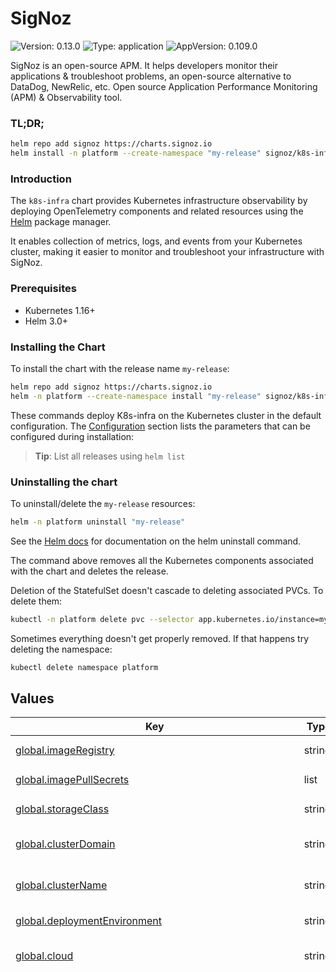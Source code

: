 
# SigNoz

![Version: 0.13.0](https://img.shields.io/badge/Version-0.13.0-informational?style=flat-square) ![Type: application](https://img.shields.io/badge/Type-application-informational?style=flat-square) ![AppVersion: 0.109.0](https://img.shields.io/badge/AppVersion-0.109.0-informational?style=flat-square)

SigNoz is an open-source APM. It helps developers monitor their applications & troubleshoot problems,
an open-source alternative to DataDog, NewRelic, etc. Open source Application Performance Monitoring (APM)
& Observability tool.

### TL;DR;

```sh
helm repo add signoz https://charts.signoz.io
helm install -n platform --create-namespace "my-release" signoz/k8s-infra
```

### Introduction

The `k8s-infra` chart provides Kubernetes infrastructure observability by deploying OpenTelemetry components and related resources using the [Helm](https://helm.sh) package manager.

It enables collection of metrics, logs, and events from your Kubernetes cluster, making it easier to monitor and troubleshoot your infrastructure with SigNoz.

### Prerequisites

- Kubernetes 1.16+
- Helm 3.0+

### Installing the Chart

To install the chart with the release name `my-release`:

```bash
helm repo add signoz https://charts.signoz.io
helm -n platform --create-namespace install "my-release" signoz/k8s-infra
```

These commands deploy K8s-infra on the Kubernetes cluster in the default configuration.
The [Configuration](#configuration) section lists the parameters that can be configured during installation:

> **Tip**: List all releases using `helm list`

### Uninstalling the chart

To uninstall/delete the `my-release` resources:

```bash
helm -n platform uninstall "my-release"
```

See the [Helm docs](https://helm.sh/docs/helm/helm_uninstall/) for documentation on the helm uninstall command.

The command above removes all the Kubernetes components associated
with the chart and deletes the release.

Deletion of the StatefulSet doesn't cascade to deleting associated PVCs. To delete them:

```bash
kubectl -n platform delete pvc --selector app.kubernetes.io/instance=my-release
```

Sometimes everything doesn't get properly removed. If that happens try deleting the namespace:

```bash
kubectl delete namespace platform
```

## Values

<table height="400px" >
	<thead>
		<th>Key</th>
		<th>Type</th>
		<th>Default</th>
		<th>Description</th>
	</thead>
	<tbody>
		<tr>
			<td id="global--imageRegistry"><a href="./values.yaml#L4">global.imageRegistry</a></td>
			<td>string</td>
			<td>
				<div style="max-width: 300px;">
<pre lang="json">
null
</pre>
</div>
			</td>
			<td>Overrides the Docker registry globally for all images</td>
		</tr>
		<tr>
			<td id="global--imagePullSecrets"><a href="./values.yaml#L6">global.imagePullSecrets</a></td>
			<td>list</td>
			<td>
				<div style="max-width: 300px;">
<pre lang="json">
[]
</pre>
</div>
			</td>
			<td>Global Image Pull Secrets</td>
		</tr>
		<tr>
			<td id="global--storageClass"><a href="./values.yaml#L8">global.storageClass</a></td>
			<td>string</td>
			<td>
				<div style="max-width: 300px;">
<pre lang="json">
null
</pre>
</div>
			</td>
			<td>Overrides the storage class for all PVC with persistence enabled.</td>
		</tr>
		<tr>
			<td id="global--clusterDomain"><a href="./values.yaml#L11">global.clusterDomain</a></td>
			<td>string</td>
			<td>
				<div style="max-width: 300px;">
<pre lang="json">
"cluster.local"
</pre>
</div>
			</td>
			<td>Kubernetes cluster domain It is used only when components are installed in different namespace</td>
		</tr>
		<tr>
			<td id="global--clusterName"><a href="./values.yaml#L14">global.clusterName</a></td>
			<td>string</td>
			<td>
				<div style="max-width: 300px;">
<pre lang="json">
""
</pre>
</div>
			</td>
			<td>Kubernetes cluster name It is used to attached to telemetry data via resource detection processor</td>
		</tr>
		<tr>
			<td id="global--deploymentEnvironment"><a href="./values.yaml#L16">global.deploymentEnvironment</a></td>
			<td>string</td>
			<td>
				<div style="max-width: 300px;">
<pre lang="json">
""
</pre>
</div>
			</td>
			<td>Deployment environment to be attached to telemetry data</td>
		</tr>
		<tr>
			<td id="global--cloud"><a href="./values.yaml#L19">global.cloud</a></td>
			<td>string</td>
			<td>
				<div style="max-width: 300px;">
<pre lang="json">
"other"
</pre>
</div>
			</td>
			<td>Kubernetes cluster cloud provider along with distribution if any. example: `aws`, `azure`, `gcp`, `gcp/autogke`, `azure`, and `other`</td>
		</tr>
		<tr>
			<td id="nameOverride"><a href="./values.yaml#L22">nameOverride</a></td>
			<td>string</td>
			<td>
				<div style="max-width: 300px;">
<pre lang="json">
""
</pre>
</div>
			</td>
			<td>K8s infra chart name override</td>
		</tr>
		<tr>
			<td id="fullnameOverride"><a href="./values.yaml#L25">fullnameOverride</a></td>
			<td>string</td>
			<td>
				<div style="max-width: 300px;">
<pre lang="json">
""
</pre>
</div>
			</td>
			<td>K8s infra chart full name override</td>
		</tr>
		<tr>
			<td id="enabled"><a href="./values.yaml#L28">enabled</a></td>
			<td>bool</td>
			<td>
				<div style="max-width: 300px;">
<pre lang="json">
true
</pre>
</div>
			</td>
			<td>Whether to enable K8s infra chart</td>
		</tr>
		<tr>
			<td id="clusterName"><a href="./values.yaml#L31">clusterName</a></td>
			<td>string</td>
			<td>
				<div style="max-width: 300px;">
<pre lang="json">
""
</pre>
</div>
			</td>
			<td>Name of the K8s cluster. Used by OtelCollectors to attach in telemetry data.</td>
		</tr>
		<tr>
			<td id="otelCollectorEndpoint"><a href="./values.yaml#L38">otelCollectorEndpoint</a></td>
			<td>string</td>
			<td>
				<div style="max-width: 300px;">
<pre lang="json">
null
</pre>
</div>
			</td>
			<td>Endpoint/IP Address of the SigNoz or any other OpenTelemetry backend. Set it to `ingest.signoz.io:4317` for SigNoz SaaS.  If set to null and the chart is installed as dependency, it will attempt to autogenerate the endpoint of SigNoz OtelCollector.</td>
		</tr>
		<tr>
			<td id="otelInsecure"><a href="./values.yaml#L42">otelInsecure</a></td>
			<td>bool</td>
			<td>
				<div style="max-width: 300px;">
<pre lang="json">
true
</pre>
</div>
			</td>
			<td>Whether the OTLP endpoint is insecure. Set this to false, in case of secure OTLP endpoint.</td>
		</tr>
		<tr>
			<td id="insecureSkipVerify"><a href="./values.yaml#L45">insecureSkipVerify</a></td>
			<td>bool</td>
			<td>
				<div style="max-width: 300px;">
<pre lang="json">
false
</pre>
</div>
			</td>
			<td>Whether to skip verifying the certificate.</td>
		</tr>
		<tr>
			<td id="signozApiKey"><a href="./values.yaml#L48">signozApiKey</a></td>
			<td>string</td>
			<td>
				<div style="max-width: 300px;">
<pre lang="json">
""
</pre>
</div>
			</td>
			<td>API key of SigNoz SaaS</td>
		</tr>
		<tr>
			<td id="apiKeyExistingSecretName"><a href="./values.yaml#L50">apiKeyExistingSecretName</a></td>
			<td>string</td>
			<td>
				<div style="max-width: 300px;">
<pre lang="json">
""
</pre>
</div>
			</td>
			<td>Existing secret name to be used for API key.</td>
		</tr>
		<tr>
			<td id="apiKeyExistingSecretKey"><a href="./values.yaml#L52">apiKeyExistingSecretKey</a></td>
			<td>string</td>
			<td>
				<div style="max-width: 300px;">
<pre lang="json">
""
</pre>
</div>
			</td>
			<td>Existing secret key to be used for API key.</td>
		</tr>
		<tr>
			<td id="otelTlsSecrets--enabled"><a href="./values.yaml#L57">otelTlsSecrets.enabled</a></td>
			<td>bool</td>
			<td>
				<div style="max-width: 300px;">
<pre lang="json">
false
</pre>
</div>
			</td>
			<td>Whether to enable OpenTelemetry OTLP secrets</td>
		</tr>
		<tr>
			<td id="otelTlsSecrets--path"><a href="./values.yaml#L60">otelTlsSecrets.path</a></td>
			<td>string</td>
			<td>
				<div style="max-width: 300px;">
<pre lang="json">
"/secrets"
</pre>
</div>
			</td>
			<td>Path for the secrets volume</td>
		</tr>
		<tr>
			<td id="otelTlsSecrets--existingSecretName"><a href="./values.yaml#L64">otelTlsSecrets.existingSecretName</a></td>
			<td>string</td>
			<td>
				<div style="max-width: 300px;">
<pre lang="json">
null
</pre>
</div>
			</td>
			<td>Name of the existing secret with TLS certificate, key and CA to be used. Files in the secret must be named `cert.pem`, `key.pem` and `ca.pem`.</td>
		</tr>
		<tr>
			<td id="otelTlsSecrets--certificate"><a href="./values.yaml#L67">otelTlsSecrets.certificate</a></td>
			<td>string</td>
			<td>
				<div style="max-width: 300px;">
<pre lang="json">
"\u003cINCLUDE_CERTIFICATE_HERE\u003e\n"
</pre>
</div>
			</td>
			<td>TLS certificate to be included in the secret</td>
		</tr>
		<tr>
			<td id="otelTlsSecrets--key"><a href="./values.yaml#L71">otelTlsSecrets.key</a></td>
			<td>string</td>
			<td>
				<div style="max-width: 300px;">
<pre lang="json">
"\u003cINCLUDE_PRIVATE_KEY_HERE\u003e\n"
</pre>
</div>
			</td>
			<td>TLS private key to be included in the secret</td>
		</tr>
		<tr>
			<td id="otelTlsSecrets--ca"><a href="./values.yaml#L75">otelTlsSecrets.ca</a></td>
			<td>string</td>
			<td>
				<div style="max-width: 300px;">
<pre lang="json">
""
</pre>
</div>
			</td>
			<td>TLS certificate authority (CA) certificate to be included in the secret</td>
		</tr>
		<tr>
			<td id="namespace"><a href="./values.yaml#L79">namespace</a></td>
			<td>string</td>
			<td>
				<div style="max-width: 300px;">
<pre lang="json">
""
</pre>
</div>
			</td>
			<td>Which namespace to install k8s-infra components. By default installed to the namespace same as the chart.</td>
		</tr>
		<tr>
			<td id="presets"><a href="./values.yaml#L82">presets</a></td>
			<td>object</td>
			<td>
				<div style="max-width: 300px;">
<pre lang="json">
{
  "clusterMetrics": {
    "allocatableTypesToReport": [
      "cpu",
      "memory"
    ],
    "collectionInterval": "30s",
    "enabled": true,
    "metrics": {
      "k8s.node.condition": {
        "enabled": true
      },
      "k8s.pod.status_reason": {
        "enabled": true
      }
    },
    "nodeConditionsToReport": [
      "Ready",
      "MemoryPressure",
      "DiskPressure",
      "PIDPressure",
      "NetworkUnavailable"
    ],
    "resourceAttributes": {
      "container.runtime": {
        "enabled": true
      },
      "container.runtime.version": {
        "enabled": true
      },
      "k8s.container.status.last_terminated_reason": {
        "enabled": true
      },
      "k8s.kubelet.version": {
        "enabled": true
      },
      "k8s.pod.qos_class": {
        "enabled": true
      }
    }
  },
  "hostMetrics": {
    "collectionInterval": "30s",
    "enabled": true,
    "scrapers": {
      "cpu": {},
      "disk": {
        "exclude": {
          "devices": [
            "^ram\\d+$",
            "^zram\\d+$",
            "^loop\\d+$",
            "^fd\\d+$",
            "^hd[a-z]\\d+$",
            "^sd[a-z]\\d+$",
            "^vd[a-z]\\d+$",
            "^xvd[a-z]\\d+$",
            "^nvme\\d+n\\d+p\\d+$"
          ],
          "match_type": "regexp"
        }
      },
      "filesystem": {
        "exclude_fs_types": {
          "fs_types": [
            "autofs",
            "binfmt_misc",
            "bpf",
            "cgroup2?",
            "configfs",
            "debugfs",
            "devpts",
            "devtmpfs",
            "fusectl",
            "hugetlbfs",
            "iso9660",
            "mqueue",
            "nsfs",
            "overlay",
            "proc",
            "procfs",
            "pstore",
            "rpc_pipefs",
            "securityfs",
            "selinuxfs",
            "squashfs",
            "sysfs",
            "tracefs"
          ],
          "match_type": "strict"
        },
        "exclude_mount_points": {
          "match_type": "regexp",
          "mount_points": [
            "/dev/*",
            "/proc/*",
            "/sys/*",
            "/run/credentials/*",
            "/run/k3s/containerd/*",
            "/var/lib/docker/*",
            "/var/lib/containers/storage/*",
            "/var/lib/kubelet/*",
            "/snap/*"
          ]
        }
      },
      "load": {},
      "memory": {},
      "network": {
        "exclude": {
          "interfaces": [
            "^veth.*$",
            "^docker.*$",
            "^br-.*$",
            "^flannel.*$",
            "^cali.*$",
            "^cbr.*$",
            "^cni.*$",
            "^dummy.*$",
            "^tailscale.*$",
            "^lo$"
          ],
          "match_type": "regexp"
        }
      }
    }
  },
  "k8sEvents": {
    "authType": "serviceAccount",
    "enabled": true,
    "namespaces": []
  },
  "kubeletMetrics": {
    "authType": "serviceAccount",
    "collectionInterval": "30s",
    "enabled": true,
    "endpoint": "${env:K8S_HOST_IP}:10250",
    "extraMetadataLabels": [
      "container.id",
      "k8s.volume.type"
    ],
    "insecureSkipVerify": true,
    "metricGroups": [
      "container",
      "pod",
      "node",
      "volume"
    ],
    "metrics": {
      "container.cpu.usage": {
        "enabled": true
      },
      "container.uptime": {
        "enabled": true
      },
      "k8s.container.cpu_limit_utilization": {
        "enabled": true
      },
      "k8s.container.cpu_request_utilization": {
        "enabled": true
      },
      "k8s.container.memory_limit_utilization": {
        "enabled": true
      },
      "k8s.container.memory_request_utilization": {
        "enabled": true
      },
      "k8s.node.cpu.usage": {
        "enabled": true
      },
      "k8s.node.uptime": {
        "enabled": true
      },
      "k8s.pod.cpu.usage": {
        "enabled": true
      },
      "k8s.pod.cpu_limit_utilization": {
        "enabled": true
      },
      "k8s.pod.cpu_request_utilization": {
        "enabled": true
      },
      "k8s.pod.memory_limit_utilization": {
        "enabled": true
      },
      "k8s.pod.memory_request_utilization": {
        "enabled": true
      },
      "k8s.pod.uptime": {
        "enabled": true
      }
    }
  },
  "kubernetesAttributes": {
    "enabled": true,
    "extractAnnotations": [],
    "extractLabels": [],
    "extractMetadatas": [
      "k8s.namespace.name",
      "k8s.deployment.name",
      "k8s.statefulset.name",
      "k8s.daemonset.name",
      "k8s.cronjob.name",
      "k8s.job.name",
      "k8s.node.name",
      "k8s.node.uid",
      "k8s.pod.name",
      "k8s.pod.uid",
      "k8s.pod.start_time"
    ],
    "filter": {
      "node_from_env_var": "K8S_NODE_NAME"
    },
    "passthrough": false,
    "podAssociation": [
      {
        "sources": [
          {
            "from": "resource_attribute",
            "name": "k8s.pod.ip"
          }
        ]
      },
      {
        "sources": [
          {
            "from": "resource_attribute",
            "name": "k8s.pod.uid"
          }
        ]
      },
      {
        "sources": [
          {
            "from": "connection"
          }
        ]
      }
    ]
  },
  "loggingExporter": {
    "enabled": false,
    "samplingInitial": 2,
    "samplingThereafter": 500,
    "verbosity": "basic"
  },
  "logsCollection": {
    "blacklist": {
      "additionalExclude": [],
      "containers": [],
      "enabled": true,
      "namespaces": [
        "kube-system"
      ],
      "pods": [
        "hotrod",
        "locust"
      ],
      "signozLogs": true
    },
    "enabled": true,
    "include": [
      "/var/log/pods/*/*/*.log"
    ],
    "includeFileName": false,
    "includeFilePath": true,
    "operators": [
      {
        "id": "container-parser",
        "type": "container"
      }
    ],
    "startAt": "end",
    "whitelist": {
      "additionalInclude": [],
      "containers": [],
      "enabled": false,
      "namespaces": [],
      "pods": [],
      "signozLogs": true
    }
  },
  "otlpExporter": {
    "enabled": true
  },
  "prometheus": {
    "annotationsPrefix": "signoz.io",
    "enabled": false,
    "includeContainerName": false,
    "includePodLabel": false,
    "namespaceScoped": false,
    "namespaces": [],
    "scrapeInterval": "60s"
  },
  "resourceDetection": {
    "enabled": true,
    "envResourceAttributes": "",
    "override": false,
    "timeout": "2s"
  },
  "selfTelemetry": {
    "apiKeyExistingSecretKey": "",
    "apiKeyExistingSecretName": "",
    "endpoint": "",
    "insecure": true,
    "insecureSkipVerify": true,
    "logs": {
      "enabled": false
    },
    "metrics": {
      "enabled": false
    },
    "signozApiKey": "",
    "traces": {
      "enabled": false
    }
  }
}
</pre>
</div>
			</td>
			<td>Presets to easily set up OtelCollector configurations.</td>
		</tr>
		<tr>
			<td id="presets--selfTelemetry--signozApiKey"><a href="./values.yaml#L101">presets.selfTelemetry.signozApiKey</a></td>
			<td>string</td>
			<td>
				<div style="max-width: 300px;">
<pre lang="json">
""
</pre>
</div>
			</td>
			<td>API key of SigNoz SaaS</td>
		</tr>
		<tr>
			<td id="presets--selfTelemetry--apiKeyExistingSecretName"><a href="./values.yaml#L103">presets.selfTelemetry.apiKeyExistingSecretName</a></td>
			<td>string</td>
			<td>
				<div style="max-width: 300px;">
<pre lang="json">
""
</pre>
</div>
			</td>
			<td>Existing secret name to be used for API key.</td>
		</tr>
		<tr>
			<td id="presets--selfTelemetry--apiKeyExistingSecretKey"><a href="./values.yaml#L105">presets.selfTelemetry.apiKeyExistingSecretKey</a></td>
			<td>string</td>
			<td>
				<div style="max-width: 300px;">
<pre lang="json">
""
</pre>
</div>
			</td>
			<td>Existing secret key to be used for API key.</td>
		</tr>
		<tr>
			<td id="presets--kubernetesAttributes--passthrough"><a href="./values.yaml#L267">presets.kubernetesAttributes.passthrough</a></td>
			<td>bool</td>
			<td>
				<div style="max-width: 300px;">
<pre lang="json">
false
</pre>
</div>
			</td>
			<td>Whether to detect the IP address of agents and add it as an attribute to all telemetry resources. If set to true, Agents will not make any k8s API calls, do any discovery of pods or extract any metadata.</td>
		</tr>
		<tr>
			<td id="presets--kubernetesAttributes--filter"><a href="./values.yaml#L270">presets.kubernetesAttributes.filter</a></td>
			<td>object</td>
			<td>
				<div style="max-width: 300px;">
<pre lang="json">
{
  "node_from_env_var": "K8S_NODE_NAME"
}
</pre>
</div>
			</td>
			<td>Filters can be used to limit each OpenTelemetry agent to query pods based on specific selector to only dramatically reducing resource requirements for very large clusters.</td>
		</tr>
		<tr>
			<td id="presets--kubernetesAttributes--filter--node_from_env_var"><a href="./values.yaml#L272">presets.kubernetesAttributes.filter.node_from_env_var</a></td>
			<td>string</td>
			<td>
				<div style="max-width: 300px;">
<pre lang="json">
"K8S_NODE_NAME"
</pre>
</div>
			</td>
			<td>Restrict each OpenTelemetry agent to query pods running on the same node</td>
		</tr>
		<tr>
			<td id="presets--kubernetesAttributes--podAssociation"><a href="./values.yaml#L275">presets.kubernetesAttributes.podAssociation</a></td>
			<td>list</td>
			<td>
				<div style="max-width: 300px;">
<pre lang="json">
[
  {
    "sources": [
      {
        "from": "resource_attribute",
        "name": "k8s.pod.ip"
      }
    ]
  },
  {
    "sources": [
      {
        "from": "resource_attribute",
        "name": "k8s.pod.uid"
      }
    ]
  },
  {
    "sources": [
      {
        "from": "connection"
      }
    ]
  }
]
</pre>
</div>
			</td>
			<td>Pod Association section allows to define rules for tagging spans, metrics, and logs with Pod metadata.</td>
		</tr>
		<tr>
			<td id="presets--kubernetesAttributes--extractMetadatas"><a href="./values.yaml#L285">presets.kubernetesAttributes.extractMetadatas</a></td>
			<td>list</td>
			<td>
				<div style="max-width: 300px;">
<pre lang="json">
[
  "k8s.namespace.name",
  "k8s.deployment.name",
  "k8s.statefulset.name",
  "k8s.daemonset.name",
  "k8s.cronjob.name",
  "k8s.job.name",
  "k8s.node.name",
  "k8s.node.uid",
  "k8s.pod.name",
  "k8s.pod.uid",
  "k8s.pod.start_time"
]
</pre>
</div>
			</td>
			<td>Which pod/namespace metadata to extract from a list of default metadata fields.</td>
		</tr>
		<tr>
			<td id="presets--kubernetesAttributes--extractLabels"><a href="./values.yaml#L298">presets.kubernetesAttributes.extractLabels</a></td>
			<td>list</td>
			<td>
				<div style="max-width: 300px;">
<pre lang="json">
[]
</pre>
</div>
			</td>
			<td>Which labels to extract from a list of metadata fields.</td>
		</tr>
		<tr>
			<td id="presets--kubernetesAttributes--extractAnnotations"><a href="./values.yaml#L300">presets.kubernetesAttributes.extractAnnotations</a></td>
			<td>list</td>
			<td>
				<div style="max-width: 300px;">
<pre lang="json">
[]
</pre>
</div>
			</td>
			<td>Which annotations to extract from a list of metadata fields.</td>
		</tr>
		<tr>
			<td id="presets--prometheus--enabled"><a href="./values.yaml#L333">presets.prometheus.enabled</a></td>
			<td>bool</td>
			<td>
				<div style="max-width: 300px;">
<pre lang="json">
false
</pre>
</div>
			</td>
			<td>Whether to enable metrics scraping using pod annotation</td>
		</tr>
		<tr>
			<td id="presets--prometheus--annotationsPrefix"><a href="./values.yaml#L335">presets.prometheus.annotationsPrefix</a></td>
			<td>string</td>
			<td>
				<div style="max-width: 300px;">
<pre lang="json">
"signoz.io"
</pre>
</div>
			</td>
			<td>Prefix for the pod annotations to be used for metrics scraping</td>
		</tr>
		<tr>
			<td id="presets--prometheus--scrapeInterval"><a href="./values.yaml#L337">presets.prometheus.scrapeInterval</a></td>
			<td>string</td>
			<td>
				<div style="max-width: 300px;">
<pre lang="json">
"60s"
</pre>
</div>
			</td>
			<td>How often to scrape metrics</td>
		</tr>
		<tr>
			<td id="presets--prometheus--namespaceScoped"><a href="./values.yaml#L339">presets.prometheus.namespaceScoped</a></td>
			<td>bool</td>
			<td>
				<div style="max-width: 300px;">
<pre lang="json">
false
</pre>
</div>
			</td>
			<td>Whether to only scrape metrics from pods in the same namespace</td>
		</tr>
		<tr>
			<td id="presets--prometheus--namespaces"><a href="./values.yaml#L341">presets.prometheus.namespaces</a></td>
			<td>list</td>
			<td>
				<div style="max-width: 300px;">
<pre lang="json">
[]
</pre>
</div>
			</td>
			<td>If set, only scrape metrics from pods in the specified namespaces</td>
		</tr>
		<tr>
			<td id="presets--prometheus--includePodLabel"><a href="./values.yaml#L344">presets.prometheus.includePodLabel</a></td>
			<td>bool</td>
			<td>
				<div style="max-width: 300px;">
<pre lang="json">
false
</pre>
</div>
			</td>
			<td>This will include all pod labels in the metrics, could potentially cause performance issues with large number of pods with many labels</td>
		</tr>
		<tr>
			<td id="presets--prometheus--includeContainerName"><a href="./values.yaml#L348">presets.prometheus.includeContainerName</a></td>
			<td>bool</td>
			<td>
				<div style="max-width: 300px;">
<pre lang="json">
false
</pre>
</div>
			</td>
			<td>This is not recommended in case of multiple containers or init containers in a pod Since it will create multiple timeseries for the same pod metrics with different container names containers with `-init` suffix in the name will be ignored</td>
		</tr>
		<tr>
			<td id="presets--k8sEvents--namespaces"><a href="./values.yaml#L359">presets.k8sEvents.namespaces</a></td>
			<td>list</td>
			<td>
				<div style="max-width: 300px;">
<pre lang="json">
[]
</pre>
</div>
			</td>
			<td>List of namespaces to watch for events. all namespaces by default</td>
		</tr>
		<tr>
			<td id="otelAgent--enabled"><a href="./values.yaml#L363">otelAgent.enabled</a></td>
			<td>bool</td>
			<td>
				<div style="max-width: 300px;">
<pre lang="json">
true
</pre>
</div>
			</td>
			<td></td>
		</tr>
		<tr>
			<td id="otelAgent--name"><a href="./values.yaml#L364">otelAgent.name</a></td>
			<td>string</td>
			<td>
				<div style="max-width: 300px;">
<pre lang="json">
"otel-agent"
</pre>
</div>
			</td>
			<td></td>
		</tr>
		<tr>
			<td id="otelAgent--image--registry"><a href="./values.yaml#L366">otelAgent.image.registry</a></td>
			<td>string</td>
			<td>
				<div style="max-width: 300px;">
<pre lang="json">
"docker.io"
</pre>
</div>
			</td>
			<td></td>
		</tr>
		<tr>
			<td id="otelAgent--image--repository"><a href="./values.yaml#L367">otelAgent.image.repository</a></td>
			<td>string</td>
			<td>
				<div style="max-width: 300px;">
<pre lang="json">
"otel/opentelemetry-collector-contrib"
</pre>
</div>
			</td>
			<td></td>
		</tr>
		<tr>
			<td id="otelAgent--image--tag"><a href="./values.yaml#L368">otelAgent.image.tag</a></td>
			<td>string</td>
			<td>
				<div style="max-width: 300px;">
<pre lang="json">
"0.109.0"
</pre>
</div>
			</td>
			<td></td>
		</tr>
		<tr>
			<td id="otelAgent--image--pullPolicy"><a href="./values.yaml#L369">otelAgent.image.pullPolicy</a></td>
			<td>string</td>
			<td>
				<div style="max-width: 300px;">
<pre lang="json">
"IfNotPresent"
</pre>
</div>
			</td>
			<td></td>
		</tr>
		<tr>
			<td id="otelAgent--imagePullSecrets"><a href="./values.yaml#L373">otelAgent.imagePullSecrets</a></td>
			<td>list</td>
			<td>
				<div style="max-width: 300px;">
<pre lang="json">
[]
</pre>
</div>
			</td>
			<td>Image Registry Secret Names for OtelAgent. If global.imagePullSecrets is set as well, it will merged.</td>
		</tr>
		<tr>
			<td id="otelAgent--command--name"><a href="./values.yaml#L379">otelAgent.command.name</a></td>
			<td>string</td>
			<td>
				<div style="max-width: 300px;">
<pre lang="json">
"/otelcol-contrib"
</pre>
</div>
			</td>
			<td>OtelAgent command name</td>
		</tr>
		<tr>
			<td id="otelAgent--command--extraArgs"><a href="./values.yaml#L381">otelAgent.command.extraArgs</a></td>
			<td>list</td>
			<td>
				<div style="max-width: 300px;">
<pre lang="json">
[]
</pre>
</div>
			</td>
			<td>OtelAgent command extra arguments</td>
		</tr>
		<tr>
			<td id="otelAgent--configMap--create"><a href="./values.yaml#L385">otelAgent.configMap.create</a></td>
			<td>bool</td>
			<td>
				<div style="max-width: 300px;">
<pre lang="json">
true
</pre>
</div>
			</td>
			<td>Specifies whether a configMap should be created (true by default)</td>
		</tr>
		<tr>
			<td id="otelAgent--service--annotations"><a href="./values.yaml#L390">otelAgent.service.annotations</a></td>
			<td>object</td>
			<td>
				<div style="max-width: 300px;">
<pre lang="json">
{}
</pre>
</div>
			</td>
			<td>Annotations to use by service associated to OtelAgent</td>
		</tr>
		<tr>
			<td id="otelAgent--service--type"><a href="./values.yaml#L392">otelAgent.service.type</a></td>
			<td>string</td>
			<td>
				<div style="max-width: 300px;">
<pre lang="json">
"ClusterIP"
</pre>
</div>
			</td>
			<td>Service Type: LoadBalancer (allows external access) or NodePort (more secure, no extra cost)</td>
		</tr>
		<tr>
			<td id="otelAgent--service--internalTrafficPolicy"><a href="./values.yaml#L395">otelAgent.service.internalTrafficPolicy</a></td>
			<td>string</td>
			<td>
				<div style="max-width: 300px;">
<pre lang="json">
"Local"
</pre>
</div>
			</td>
			<td></td>
		</tr>
		<tr>
			<td id="otelAgent--serviceAccount--create"><a href="./values.yaml#L399">otelAgent.serviceAccount.create</a></td>
			<td>bool</td>
			<td>
				<div style="max-width: 300px;">
<pre lang="json">
true
</pre>
</div>
			</td>
			<td></td>
		</tr>
		<tr>
			<td id="otelAgent--serviceAccount--annotations"><a href="./values.yaml#L401">otelAgent.serviceAccount.annotations</a></td>
			<td>object</td>
			<td>
				<div style="max-width: 300px;">
<pre lang="json">
{}
</pre>
</div>
			</td>
			<td></td>
		</tr>
		<tr>
			<td id="otelAgent--serviceAccount--name"><a href="./values.yaml#L404">otelAgent.serviceAccount.name</a></td>
			<td>string</td>
			<td>
				<div style="max-width: 300px;">
<pre lang="json">
null
</pre>
</div>
			</td>
			<td></td>
		</tr>
		<tr>
			<td id="otelAgent--annotations"><a href="./values.yaml#L407">otelAgent.annotations</a></td>
			<td>object</td>
			<td>
				<div style="max-width: 300px;">
<pre lang="json">
{}
</pre>
</div>
			</td>
			<td>OtelAgent daemonset annotation.</td>
		</tr>
		<tr>
			<td id="otelAgent--podAnnotations"><a href="./values.yaml#L409">otelAgent.podAnnotations</a></td>
			<td>object</td>
			<td>
				<div style="max-width: 300px;">
<pre lang="json">
{}
</pre>
</div>
			</td>
			<td>OtelAgent pod(s) annotation.</td>
		</tr>
		<tr>
			<td id="otelAgent--additionalEnvs"><a href="./values.yaml#L415">otelAgent.additionalEnvs</a></td>
			<td>object</td>
			<td>
				<div style="max-width: 300px;">
<pre lang="json">
{}
</pre>
</div>
			</td>
			<td>Additional environments to set for OtelAgent</td>
		</tr>
		<tr>
			<td id="otelAgent--minReadySeconds"><a href="./values.yaml#L434">otelAgent.minReadySeconds</a></td>
			<td>int</td>
			<td>
				<div style="max-width: 300px;">
<pre lang="json">
5
</pre>
</div>
			</td>
			<td>Minimum number of seconds for which a newly created Pod should be ready without any of its containers crashing, for it to be considered available.</td>
		</tr>
		<tr>
			<td id="otelAgent--clusterRole--create"><a href="./values.yaml#L439">otelAgent.clusterRole.create</a></td>
			<td>bool</td>
			<td>
				<div style="max-width: 300px;">
<pre lang="json">
true
</pre>
</div>
			</td>
			<td>Specifies whether a clusterRole should be created</td>
		</tr>
		<tr>
			<td id="otelAgent--clusterRole--annotations"><a href="./values.yaml#L441">otelAgent.clusterRole.annotations</a></td>
			<td>object</td>
			<td>
				<div style="max-width: 300px;">
<pre lang="json">
{}
</pre>
</div>
			</td>
			<td>Annotations to add to the clusterRole</td>
		</tr>
		<tr>
			<td id="otelAgent--clusterRole--name"><a href="./values.yaml#L444">otelAgent.clusterRole.name</a></td>
			<td>string</td>
			<td>
				<div style="max-width: 300px;">
<pre lang="json">
""
</pre>
</div>
			</td>
			<td>The name of the clusterRole to use. If not set and create is true, a name is generated using the fullname template</td>
		</tr>
		<tr>
			<td id="otelAgent--clusterRole--rules"><a href="./values.yaml#L448">otelAgent.clusterRole.rules</a></td>
			<td>list</td>
			<td>
				<div style="max-width: 300px;">
<pre lang="">
See `values.yaml` for defaults
</pre>
</div>
			</td>
			<td>A set of rules as documented here. ref: https://kubernetes.io/docs/reference/access-authn-authz/rbac/</td>
		</tr>
		<tr>
			<td id="otelAgent--clusterRole--clusterRoleBinding--annotations"><a href="./values.yaml#L480">otelAgent.clusterRole.clusterRoleBinding.annotations</a></td>
			<td>object</td>
			<td>
				<div style="max-width: 300px;">
<pre lang="json">
{}
</pre>
</div>
			</td>
			<td></td>
		</tr>
		<tr>
			<td id="otelAgent--clusterRole--clusterRoleBinding--name"><a href="./values.yaml#L483">otelAgent.clusterRole.clusterRoleBinding.name</a></td>
			<td>string</td>
			<td>
				<div style="max-width: 300px;">
<pre lang="json">
""
</pre>
</div>
			</td>
			<td></td>
		</tr>
		<tr>
			<td id="otelAgent--ports--otlp--enabled"><a href="./values.yaml#L489">otelAgent.ports.otlp.enabled</a></td>
			<td>bool</td>
			<td>
				<div style="max-width: 300px;">
<pre lang="json">
true
</pre>
</div>
			</td>
			<td>Whether to enable service port for OTLP gRPC</td>
		</tr>
		<tr>
			<td id="otelAgent--ports--otlp--containerPort"><a href="./values.yaml#L491">otelAgent.ports.otlp.containerPort</a></td>
			<td>int</td>
			<td>
				<div style="max-width: 300px;">
<pre lang="json">
4317
</pre>
</div>
			</td>
			<td>Container port for OTLP gRPC</td>
		</tr>
		<tr>
			<td id="otelAgent--ports--otlp--servicePort"><a href="./values.yaml#L493">otelAgent.ports.otlp.servicePort</a></td>
			<td>int</td>
			<td>
				<div style="max-width: 300px;">
<pre lang="json">
4317
</pre>
</div>
			</td>
			<td>Service port for OTLP gRPC</td>
		</tr>
		<tr>
			<td id="otelAgent--ports--otlp--nodePort"><a href="./values.yaml#L495">otelAgent.ports.otlp.nodePort</a></td>
			<td>string</td>
			<td>
				<div style="max-width: 300px;">
<pre lang="json">
""
</pre>
</div>
			</td>
			<td>Node port for OTLP gRPC</td>
		</tr>
		<tr>
			<td id="otelAgent--ports--otlp--hostPort"><a href="./values.yaml#L497">otelAgent.ports.otlp.hostPort</a></td>
			<td>int</td>
			<td>
				<div style="max-width: 300px;">
<pre lang="json">
4317
</pre>
</div>
			</td>
			<td>Host port for OTLP gRPC</td>
		</tr>
		<tr>
			<td id="otelAgent--ports--otlp--protocol"><a href="./values.yaml#L499">otelAgent.ports.otlp.protocol</a></td>
			<td>string</td>
			<td>
				<div style="max-width: 300px;">
<pre lang="json">
"TCP"
</pre>
</div>
			</td>
			<td>Protocol to use for OTLP gRPC</td>
		</tr>
		<tr>
			<td id="otelAgent--ports--otlp-http--enabled"><a href="./values.yaml#L502">otelAgent.ports.otlp-http.enabled</a></td>
			<td>bool</td>
			<td>
				<div style="max-width: 300px;">
<pre lang="json">
true
</pre>
</div>
			</td>
			<td>Whether to enable service port for OTLP HTTP</td>
		</tr>
		<tr>
			<td id="otelAgent--ports--otlp-http--containerPort"><a href="./values.yaml#L504">otelAgent.ports.otlp-http.containerPort</a></td>
			<td>int</td>
			<td>
				<div style="max-width: 300px;">
<pre lang="json">
4318
</pre>
</div>
			</td>
			<td>Container port for OTLP HTTP</td>
		</tr>
		<tr>
			<td id="otelAgent--ports--otlp-http--servicePort"><a href="./values.yaml#L506">otelAgent.ports.otlp-http.servicePort</a></td>
			<td>int</td>
			<td>
				<div style="max-width: 300px;">
<pre lang="json">
4318
</pre>
</div>
			</td>
			<td>Service port for OTLP HTTP</td>
		</tr>
		<tr>
			<td id="otelAgent--ports--otlp-http--nodePort"><a href="./values.yaml#L508">otelAgent.ports.otlp-http.nodePort</a></td>
			<td>string</td>
			<td>
				<div style="max-width: 300px;">
<pre lang="json">
""
</pre>
</div>
			</td>
			<td>Node port for OTLP HTTP</td>
		</tr>
		<tr>
			<td id="otelAgent--ports--otlp-http--hostPort"><a href="./values.yaml#L510">otelAgent.ports.otlp-http.hostPort</a></td>
			<td>int</td>
			<td>
				<div style="max-width: 300px;">
<pre lang="json">
4318
</pre>
</div>
			</td>
			<td>Host port for OTLP HTTP</td>
		</tr>
		<tr>
			<td id="otelAgent--ports--otlp-http--protocol"><a href="./values.yaml#L512">otelAgent.ports.otlp-http.protocol</a></td>
			<td>string</td>
			<td>
				<div style="max-width: 300px;">
<pre lang="json">
"TCP"
</pre>
</div>
			</td>
			<td>Protocol to use for OTLP HTTP</td>
		</tr>
		<tr>
			<td id="otelAgent--ports--zipkin--enabled"><a href="./values.yaml#L515">otelAgent.ports.zipkin.enabled</a></td>
			<td>bool</td>
			<td>
				<div style="max-width: 300px;">
<pre lang="json">
false
</pre>
</div>
			</td>
			<td>Whether to enable service port for Zipkin</td>
		</tr>
		<tr>
			<td id="otelAgent--ports--zipkin--containerPort"><a href="./values.yaml#L517">otelAgent.ports.zipkin.containerPort</a></td>
			<td>int</td>
			<td>
				<div style="max-width: 300px;">
<pre lang="json">
9411
</pre>
</div>
			</td>
			<td>Container port for Zipkin</td>
		</tr>
		<tr>
			<td id="otelAgent--ports--zipkin--servicePort"><a href="./values.yaml#L519">otelAgent.ports.zipkin.servicePort</a></td>
			<td>int</td>
			<td>
				<div style="max-width: 300px;">
<pre lang="json">
9411
</pre>
</div>
			</td>
			<td>Service port for Zipkin</td>
		</tr>
		<tr>
			<td id="otelAgent--ports--zipkin--nodePort"><a href="./values.yaml#L521">otelAgent.ports.zipkin.nodePort</a></td>
			<td>string</td>
			<td>
				<div style="max-width: 300px;">
<pre lang="json">
""
</pre>
</div>
			</td>
			<td>Node port for Zipkin</td>
		</tr>
		<tr>
			<td id="otelAgent--ports--zipkin--hostPort"><a href="./values.yaml#L523">otelAgent.ports.zipkin.hostPort</a></td>
			<td>int</td>
			<td>
				<div style="max-width: 300px;">
<pre lang="json">
9411
</pre>
</div>
			</td>
			<td>Host port for Zipkin</td>
		</tr>
		<tr>
			<td id="otelAgent--ports--zipkin--protocol"><a href="./values.yaml#L525">otelAgent.ports.zipkin.protocol</a></td>
			<td>string</td>
			<td>
				<div style="max-width: 300px;">
<pre lang="json">
"TCP"
</pre>
</div>
			</td>
			<td>Protocol to use for Zipkin</td>
		</tr>
		<tr>
			<td id="otelAgent--ports--metrics--enabled"><a href="./values.yaml#L528">otelAgent.ports.metrics.enabled</a></td>
			<td>bool</td>
			<td>
				<div style="max-width: 300px;">
<pre lang="json">
true
</pre>
</div>
			</td>
			<td>Whether to enable service port for internal metrics</td>
		</tr>
		<tr>
			<td id="otelAgent--ports--metrics--containerPort"><a href="./values.yaml#L530">otelAgent.ports.metrics.containerPort</a></td>
			<td>int</td>
			<td>
				<div style="max-width: 300px;">
<pre lang="json">
8888
</pre>
</div>
			</td>
			<td>Container port for internal metrics</td>
		</tr>
		<tr>
			<td id="otelAgent--ports--metrics--servicePort"><a href="./values.yaml#L532">otelAgent.ports.metrics.servicePort</a></td>
			<td>int</td>
			<td>
				<div style="max-width: 300px;">
<pre lang="json">
8888
</pre>
</div>
			</td>
			<td>Service port for internal metrics</td>
		</tr>
		<tr>
			<td id="otelAgent--ports--metrics--nodePort"><a href="./values.yaml#L534">otelAgent.ports.metrics.nodePort</a></td>
			<td>string</td>
			<td>
				<div style="max-width: 300px;">
<pre lang="json">
""
</pre>
</div>
			</td>
			<td>Node port for internal metrics</td>
		</tr>
		<tr>
			<td id="otelAgent--ports--metrics--hostPort"><a href="./values.yaml#L536">otelAgent.ports.metrics.hostPort</a></td>
			<td>int</td>
			<td>
				<div style="max-width: 300px;">
<pre lang="json">
8888
</pre>
</div>
			</td>
			<td>Host port for internal metrics</td>
		</tr>
		<tr>
			<td id="otelAgent--ports--metrics--protocol"><a href="./values.yaml#L538">otelAgent.ports.metrics.protocol</a></td>
			<td>string</td>
			<td>
				<div style="max-width: 300px;">
<pre lang="json">
"TCP"
</pre>
</div>
			</td>
			<td>Protocol to use for internal metrics</td>
		</tr>
		<tr>
			<td id="otelAgent--ports--zpages--enabled"><a href="./values.yaml#L541">otelAgent.ports.zpages.enabled</a></td>
			<td>bool</td>
			<td>
				<div style="max-width: 300px;">
<pre lang="json">
false
</pre>
</div>
			</td>
			<td>Whether to enable service port for ZPages</td>
		</tr>
		<tr>
			<td id="otelAgent--ports--zpages--containerPort"><a href="./values.yaml#L543">otelAgent.ports.zpages.containerPort</a></td>
			<td>int</td>
			<td>
				<div style="max-width: 300px;">
<pre lang="json">
55679
</pre>
</div>
			</td>
			<td>Container port for Zpages</td>
		</tr>
		<tr>
			<td id="otelAgent--ports--zpages--servicePort"><a href="./values.yaml#L545">otelAgent.ports.zpages.servicePort</a></td>
			<td>int</td>
			<td>
				<div style="max-width: 300px;">
<pre lang="json">
55679
</pre>
</div>
			</td>
			<td>Service port for Zpages</td>
		</tr>
		<tr>
			<td id="otelAgent--ports--zpages--nodePort"><a href="./values.yaml#L547">otelAgent.ports.zpages.nodePort</a></td>
			<td>string</td>
			<td>
				<div style="max-width: 300px;">
<pre lang="json">
""
</pre>
</div>
			</td>
			<td>Node port for Zpages</td>
		</tr>
		<tr>
			<td id="otelAgent--ports--zpages--hostPort"><a href="./values.yaml#L549">otelAgent.ports.zpages.hostPort</a></td>
			<td>int</td>
			<td>
				<div style="max-width: 300px;">
<pre lang="json">
55679
</pre>
</div>
			</td>
			<td>Host port for Zpages</td>
		</tr>
		<tr>
			<td id="otelAgent--ports--zpages--protocol"><a href="./values.yaml#L551">otelAgent.ports.zpages.protocol</a></td>
			<td>string</td>
			<td>
				<div style="max-width: 300px;">
<pre lang="json">
"TCP"
</pre>
</div>
			</td>
			<td>Protocol to use for Zpages</td>
		</tr>
		<tr>
			<td id="otelAgent--ports--health-check--enabled"><a href="./values.yaml#L554">otelAgent.ports.health-check.enabled</a></td>
			<td>bool</td>
			<td>
				<div style="max-width: 300px;">
<pre lang="json">
true
</pre>
</div>
			</td>
			<td>Whether to enable service port for health check</td>
		</tr>
		<tr>
			<td id="otelAgent--ports--health-check--containerPort"><a href="./values.yaml#L556">otelAgent.ports.health-check.containerPort</a></td>
			<td>int</td>
			<td>
				<div style="max-width: 300px;">
<pre lang="json">
13133
</pre>
</div>
			</td>
			<td>Container port for health check</td>
		</tr>
		<tr>
			<td id="otelAgent--ports--health-check--servicePort"><a href="./values.yaml#L558">otelAgent.ports.health-check.servicePort</a></td>
			<td>int</td>
			<td>
				<div style="max-width: 300px;">
<pre lang="json">
13133
</pre>
</div>
			</td>
			<td>Service port for health check</td>
		</tr>
		<tr>
			<td id="otelAgent--ports--health-check--nodePort"><a href="./values.yaml#L560">otelAgent.ports.health-check.nodePort</a></td>
			<td>string</td>
			<td>
				<div style="max-width: 300px;">
<pre lang="json">
""
</pre>
</div>
			</td>
			<td>Node port for health check</td>
		</tr>
		<tr>
			<td id="otelAgent--ports--health-check--hostPort"><a href="./values.yaml#L562">otelAgent.ports.health-check.hostPort</a></td>
			<td>int</td>
			<td>
				<div style="max-width: 300px;">
<pre lang="json">
13133
</pre>
</div>
			</td>
			<td>Host port for health check</td>
		</tr>
		<tr>
			<td id="otelAgent--ports--health-check--protocol"><a href="./values.yaml#L564">otelAgent.ports.health-check.protocol</a></td>
			<td>string</td>
			<td>
				<div style="max-width: 300px;">
<pre lang="json">
"TCP"
</pre>
</div>
			</td>
			<td>Protocol to use for health check</td>
		</tr>
		<tr>
			<td id="otelAgent--ports--pprof--enabled"><a href="./values.yaml#L567">otelAgent.ports.pprof.enabled</a></td>
			<td>bool</td>
			<td>
				<div style="max-width: 300px;">
<pre lang="json">
false
</pre>
</div>
			</td>
			<td>Whether to enable service port for pprof</td>
		</tr>
		<tr>
			<td id="otelAgent--ports--pprof--containerPort"><a href="./values.yaml#L569">otelAgent.ports.pprof.containerPort</a></td>
			<td>int</td>
			<td>
				<div style="max-width: 300px;">
<pre lang="json">
1777
</pre>
</div>
			</td>
			<td>Container port for pprof</td>
		</tr>
		<tr>
			<td id="otelAgent--ports--pprof--servicePort"><a href="./values.yaml#L571">otelAgent.ports.pprof.servicePort</a></td>
			<td>int</td>
			<td>
				<div style="max-width: 300px;">
<pre lang="json">
1777
</pre>
</div>
			</td>
			<td>Service port for pprof</td>
		</tr>
		<tr>
			<td id="otelAgent--ports--pprof--nodePort"><a href="./values.yaml#L573">otelAgent.ports.pprof.nodePort</a></td>
			<td>string</td>
			<td>
				<div style="max-width: 300px;">
<pre lang="json">
""
</pre>
</div>
			</td>
			<td>Node port for pprof</td>
		</tr>
		<tr>
			<td id="otelAgent--ports--pprof--hostPort"><a href="./values.yaml#L575">otelAgent.ports.pprof.hostPort</a></td>
			<td>int</td>
			<td>
				<div style="max-width: 300px;">
<pre lang="json">
1777
</pre>
</div>
			</td>
			<td>Host port for pprof</td>
		</tr>
		<tr>
			<td id="otelAgent--ports--pprof--protocol"><a href="./values.yaml#L577">otelAgent.ports.pprof.protocol</a></td>
			<td>string</td>
			<td>
				<div style="max-width: 300px;">
<pre lang="json">
"TCP"
</pre>
</div>
			</td>
			<td>Protocol to use for pprof</td>
		</tr>
		<tr>
			<td id="otelAgent--livenessProbe"><a href="./values.yaml#L581">otelAgent.livenessProbe</a></td>
			<td>object</td>
			<td>
				<div style="max-width: 300px;">
<pre lang="json">
{
  "enabled": true,
  "failureThreshold": 6,
  "initialDelaySeconds": 10,
  "path": "/",
  "periodSeconds": 10,
  "port": 13133,
  "successThreshold": 1,
  "timeoutSeconds": 5
}
</pre>
</div>
			</td>
			<td>Configure liveness probe. ref: https://kubernetes.io/docs/tasks/configure-pod-container/configure-liveness-readiness-startup-probes/#define-a-liveness-command</td>
		</tr>
		<tr>
			<td id="otelAgent--readinessProbe"><a href="./values.yaml#L593">otelAgent.readinessProbe</a></td>
			<td>object</td>
			<td>
				<div style="max-width: 300px;">
<pre lang="json">
{
  "enabled": true,
  "failureThreshold": 6,
  "initialDelaySeconds": 10,
  "path": "/",
  "periodSeconds": 10,
  "port": 13133,
  "successThreshold": 1,
  "timeoutSeconds": 5
}
</pre>
</div>
			</td>
			<td>Configure readiness probe. ref: https://kubernetes.io/docs/tasks/configure-pod-container/configure-liveness-readiness-startup-probes/#define-readiness-probes</td>
		</tr>
		<tr>
			<td id="otelAgent--customLivenessProbe"><a href="./values.yaml#L604">otelAgent.customLivenessProbe</a></td>
			<td>object</td>
			<td>
				<div style="max-width: 300px;">
<pre lang="json">
{}
</pre>
</div>
			</td>
			<td>Custom liveness probe</td>
		</tr>
		<tr>
			<td id="otelAgent--customReadinessProbe"><a href="./values.yaml#L606">otelAgent.customReadinessProbe</a></td>
			<td>object</td>
			<td>
				<div style="max-width: 300px;">
<pre lang="json">
{}
</pre>
</div>
			</td>
			<td>Custom readiness probe</td>
		</tr>
		<tr>
			<td id="otelAgent--ingress--enabled"><a href="./values.yaml#L610">otelAgent.ingress.enabled</a></td>
			<td>bool</td>
			<td>
				<div style="max-width: 300px;">
<pre lang="json">
false
</pre>
</div>
			</td>
			<td>Enable ingress for OtelAgent</td>
		</tr>
		<tr>
			<td id="otelAgent--ingress--className"><a href="./values.yaml#L612">otelAgent.ingress.className</a></td>
			<td>string</td>
			<td>
				<div style="max-width: 300px;">
<pre lang="json">
""
</pre>
</div>
			</td>
			<td>Ingress Class Name to be used to identify ingress controllers</td>
		</tr>
		<tr>
			<td id="otelAgent--ingress--annotations"><a href="./values.yaml#L614">otelAgent.ingress.annotations</a></td>
			<td>object</td>
			<td>
				<div style="max-width: 300px;">
<pre lang="json">
{}
</pre>
</div>
			</td>
			<td>Annotations to OtelAgent Ingress</td>
		</tr>
		<tr>
			<td id="otelAgent--ingress--hosts"><a href="./values.yaml#L621">otelAgent.ingress.hosts</a></td>
			<td>list</td>
			<td>
				<div style="max-width: 300px;">
<pre lang="json">
[
  {
    "host": "otel-agent.domain.com",
    "paths": [
      {
        "path": "/",
        "pathType": "ImplementationSpecific",
        "port": 4317
      }
    ]
  }
]
</pre>
</div>
			</td>
			<td>OtelAgent Ingress Host names with their path details</td>
		</tr>
		<tr>
			<td id="otelAgent--ingress--tls"><a href="./values.yaml#L628">otelAgent.ingress.tls</a></td>
			<td>list</td>
			<td>
				<div style="max-width: 300px;">
<pre lang="json">
[]
</pre>
</div>
			</td>
			<td>OtelAgent Ingress TLS</td>
		</tr>
		<tr>
			<td id="otelAgent--resources"><a href="./values.yaml#L637">otelAgent.resources</a></td>
			<td>object</td>
			<td>
				<div style="max-width: 300px;">
<pre lang="">
See `values.yaml` for defaults
</pre>
</div>
			</td>
			<td>Configure resource requests and limits. Update according to your own use case as these values might not be suitable for your workload. ref: http://kubernetes.io/docs/user-guide/compute-resources/</td>
		</tr>
		<tr>
			<td id="otelAgent--priorityClassName"><a href="./values.yaml#L646">otelAgent.priorityClassName</a></td>
			<td>string</td>
			<td>
				<div style="max-width: 300px;">
<pre lang="json">
""
</pre>
</div>
			</td>
			<td>OtelAgent priority class name</td>
		</tr>
		<tr>
			<td id="otelAgent--nodeSelector"><a href="./values.yaml#L649">otelAgent.nodeSelector</a></td>
			<td>object</td>
			<td>
				<div style="max-width: 300px;">
<pre lang="json">
{}
</pre>
</div>
			</td>
			<td>OtelAgent node selector</td>
		</tr>
		<tr>
			<td id="otelAgent--tolerations"><a href="./values.yaml#L652">otelAgent.tolerations</a></td>
			<td>list</td>
			<td>
				<div style="max-width: 300px;">
<pre lang="json">
[
  {
    "operator": "Exists"
  }
]
</pre>
</div>
			</td>
			<td>Toleration labels for OtelAgent pod assignment</td>
		</tr>
		<tr>
			<td id="otelAgent--affinity"><a href="./values.yaml#L656">otelAgent.affinity</a></td>
			<td>object</td>
			<td>
				<div style="max-width: 300px;">
<pre lang="json">
{}
</pre>
</div>
			</td>
			<td>Affinity settings for OtelAgent pod</td>
		</tr>
		<tr>
			<td id="otelAgent--podSecurityContext"><a href="./values.yaml#L659">otelAgent.podSecurityContext</a></td>
			<td>object</td>
			<td>
				<div style="max-width: 300px;">
<pre lang="json">
{}
</pre>
</div>
			</td>
			<td>Pod-level security configuration</td>
		</tr>
		<tr>
			<td id="otelAgent--securityContext"><a href="./values.yaml#L663">otelAgent.securityContext</a></td>
			<td>object</td>
			<td>
				<div style="max-width: 300px;">
<pre lang="json">
{}
</pre>
</div>
			</td>
			<td>Container security configuration</td>
		</tr>
		<tr>
			<td id="otelAgent--config"><a href="./values.yaml#L673">otelAgent.config</a></td>
			<td>object</td>
			<td>
				<div style="max-width: 300px;">
<pre lang="">
See `values.yaml` for defaults
</pre>
</div>
			</td>
			<td>Configurations for OtelAgent</td>
		</tr>
		<tr>
			<td id="otelAgent--extraVolumes"><a href="./values.yaml#L722">otelAgent.extraVolumes</a></td>
			<td>list</td>
			<td>
				<div style="max-width: 300px;">
<pre lang="json">
[]
</pre>
</div>
			</td>
			<td>Additional volumes for otelAgent</td>
		</tr>
		<tr>
			<td id="otelAgent--extraVolumeMounts"><a href="./values.yaml#L731">otelAgent.extraVolumeMounts</a></td>
			<td>list</td>
			<td>
				<div style="max-width: 300px;">
<pre lang="json">
[]
</pre>
</div>
			</td>
			<td>Additional volume mounts for otelAgent</td>
		</tr>
		<tr>
			<td id="otelDeployment--enabled"><a href="./values.yaml#L740">otelDeployment.enabled</a></td>
			<td>bool</td>
			<td>
				<div style="max-width: 300px;">
<pre lang="json">
true
</pre>
</div>
			</td>
			<td></td>
		</tr>
		<tr>
			<td id="otelDeployment--name"><a href="./values.yaml#L741">otelDeployment.name</a></td>
			<td>string</td>
			<td>
				<div style="max-width: 300px;">
<pre lang="json">
"otel-deployment"
</pre>
</div>
			</td>
			<td></td>
		</tr>
		<tr>
			<td id="otelDeployment--image--registry"><a href="./values.yaml#L743">otelDeployment.image.registry</a></td>
			<td>string</td>
			<td>
				<div style="max-width: 300px;">
<pre lang="json">
"docker.io"
</pre>
</div>
			</td>
			<td></td>
		</tr>
		<tr>
			<td id="otelDeployment--image--repository"><a href="./values.yaml#L744">otelDeployment.image.repository</a></td>
			<td>string</td>
			<td>
				<div style="max-width: 300px;">
<pre lang="json">
"otel/opentelemetry-collector-contrib"
</pre>
</div>
			</td>
			<td></td>
		</tr>
		<tr>
			<td id="otelDeployment--image--tag"><a href="./values.yaml#L745">otelDeployment.image.tag</a></td>
			<td>string</td>
			<td>
				<div style="max-width: 300px;">
<pre lang="json">
"0.109.0"
</pre>
</div>
			</td>
			<td></td>
		</tr>
		<tr>
			<td id="otelDeployment--image--pullPolicy"><a href="./values.yaml#L746">otelDeployment.image.pullPolicy</a></td>
			<td>string</td>
			<td>
				<div style="max-width: 300px;">
<pre lang="json">
"IfNotPresent"
</pre>
</div>
			</td>
			<td></td>
		</tr>
		<tr>
			<td id="otelDeployment--imagePullSecrets"><a href="./values.yaml#L750">otelDeployment.imagePullSecrets</a></td>
			<td>list</td>
			<td>
				<div style="max-width: 300px;">
<pre lang="json">
[]
</pre>
</div>
			</td>
			<td>Image Registry Secret Names for OtelDeployment. If global.imagePullSecrets is set as well, it will merged.</td>
		</tr>
		<tr>
			<td id="otelDeployment--command--name"><a href="./values.yaml#L756">otelDeployment.command.name</a></td>
			<td>string</td>
			<td>
				<div style="max-width: 300px;">
<pre lang="json">
"/otelcol-contrib"
</pre>
</div>
			</td>
			<td>OtelDeployment command name</td>
		</tr>
		<tr>
			<td id="otelDeployment--command--extraArgs"><a href="./values.yaml#L758">otelDeployment.command.extraArgs</a></td>
			<td>list</td>
			<td>
				<div style="max-width: 300px;">
<pre lang="json">
[]
</pre>
</div>
			</td>
			<td>OtelDeployment command extra arguments</td>
		</tr>
		<tr>
			<td id="otelDeployment--configMap--create"><a href="./values.yaml#L762">otelDeployment.configMap.create</a></td>
			<td>bool</td>
			<td>
				<div style="max-width: 300px;">
<pre lang="json">
true
</pre>
</div>
			</td>
			<td>Specifies whether a configMap should be created (true by default)</td>
		</tr>
		<tr>
			<td id="otelDeployment--service--annotations"><a href="./values.yaml#L767">otelDeployment.service.annotations</a></td>
			<td>object</td>
			<td>
				<div style="max-width: 300px;">
<pre lang="json">
{}
</pre>
</div>
			</td>
			<td>Annotations to use by service associated to OtelDeployment</td>
		</tr>
		<tr>
			<td id="otelDeployment--service--type"><a href="./values.yaml#L769">otelDeployment.service.type</a></td>
			<td>string</td>
			<td>
				<div style="max-width: 300px;">
<pre lang="json">
"ClusterIP"
</pre>
</div>
			</td>
			<td>Service Type: LoadBalancer (allows external access) or NodePort (more secure, no extra cost)</td>
		</tr>
		<tr>
			<td id="otelDeployment--serviceAccount--create"><a href="./values.yaml#L773">otelDeployment.serviceAccount.create</a></td>
			<td>bool</td>
			<td>
				<div style="max-width: 300px;">
<pre lang="json">
true
</pre>
</div>
			</td>
			<td></td>
		</tr>
		<tr>
			<td id="otelDeployment--serviceAccount--annotations"><a href="./values.yaml#L775">otelDeployment.serviceAccount.annotations</a></td>
			<td>object</td>
			<td>
				<div style="max-width: 300px;">
<pre lang="json">
{}
</pre>
</div>
			</td>
			<td></td>
		</tr>
		<tr>
			<td id="otelDeployment--serviceAccount--name"><a href="./values.yaml#L778">otelDeployment.serviceAccount.name</a></td>
			<td>string</td>
			<td>
				<div style="max-width: 300px;">
<pre lang="json">
null
</pre>
</div>
			</td>
			<td></td>
		</tr>
		<tr>
			<td id="otelDeployment--annotations"><a href="./values.yaml#L781">otelDeployment.annotations</a></td>
			<td>object</td>
			<td>
				<div style="max-width: 300px;">
<pre lang="json">
{}
</pre>
</div>
			</td>
			<td>OtelDeployment deployment annotation.</td>
		</tr>
		<tr>
			<td id="otelDeployment--podAnnotations"><a href="./values.yaml#L783">otelDeployment.podAnnotations</a></td>
			<td>object</td>
			<td>
				<div style="max-width: 300px;">
<pre lang="json">
{}
</pre>
</div>
			</td>
			<td>OtelDeployment pod(s) annotation.</td>
		</tr>
		<tr>
			<td id="otelDeployment--additionalEnvs"><a href="./values.yaml#L789">otelDeployment.additionalEnvs</a></td>
			<td>object</td>
			<td>
				<div style="max-width: 300px;">
<pre lang="json">
{}
</pre>
</div>
			</td>
			<td>Additional environments to set for OtelDeployment</td>
		</tr>
		<tr>
			<td id="otelDeployment--podSecurityContext"><a href="./values.yaml#L807">otelDeployment.podSecurityContext</a></td>
			<td>object</td>
			<td>
				<div style="max-width: 300px;">
<pre lang="json">
{}
</pre>
</div>
			</td>
			<td>Pod-level security configuration</td>
		</tr>
		<tr>
			<td id="otelDeployment--securityContext"><a href="./values.yaml#L811">otelDeployment.securityContext</a></td>
			<td>object</td>
			<td>
				<div style="max-width: 300px;">
<pre lang="json">
{}
</pre>
</div>
			</td>
			<td>Container security configuration</td>
		</tr>
		<tr>
			<td id="otelDeployment--minReadySeconds"><a href="./values.yaml#L821">otelDeployment.minReadySeconds</a></td>
			<td>int</td>
			<td>
				<div style="max-width: 300px;">
<pre lang="json">
5
</pre>
</div>
			</td>
			<td>Minimum number of seconds for which a newly created Pod should be ready without any of its containers crashing, for it to be considered available.</td>
		</tr>
		<tr>
			<td id="otelDeployment--progressDeadlineSeconds"><a href="./values.yaml#L825">otelDeployment.progressDeadlineSeconds</a></td>
			<td>int</td>
			<td>
				<div style="max-width: 300px;">
<pre lang="json">
120
</pre>
</div>
			</td>
			<td>Number of seconds to wait for the OtelDeployment to progress before the system reports back that the OtelDeployment has failed.</td>
		</tr>
		<tr>
			<td id="otelDeployment--ports--metrics--enabled"><a href="./values.yaml#L831">otelDeployment.ports.metrics.enabled</a></td>
			<td>bool</td>
			<td>
				<div style="max-width: 300px;">
<pre lang="json">
false
</pre>
</div>
			</td>
			<td>Whether to enable service port for internal metrics</td>
		</tr>
		<tr>
			<td id="otelDeployment--ports--metrics--containerPort"><a href="./values.yaml#L833">otelDeployment.ports.metrics.containerPort</a></td>
			<td>int</td>
			<td>
				<div style="max-width: 300px;">
<pre lang="json">
8888
</pre>
</div>
			</td>
			<td>Container port for internal metrics</td>
		</tr>
		<tr>
			<td id="otelDeployment--ports--metrics--servicePort"><a href="./values.yaml#L835">otelDeployment.ports.metrics.servicePort</a></td>
			<td>int</td>
			<td>
				<div style="max-width: 300px;">
<pre lang="json">
8888
</pre>
</div>
			</td>
			<td>Service port for internal metrics</td>
		</tr>
		<tr>
			<td id="otelDeployment--ports--metrics--nodePort"><a href="./values.yaml#L837">otelDeployment.ports.metrics.nodePort</a></td>
			<td>string</td>
			<td>
				<div style="max-width: 300px;">
<pre lang="json">
""
</pre>
</div>
			</td>
			<td>Node port for internal metrics</td>
		</tr>
		<tr>
			<td id="otelDeployment--ports--metrics--protocol"><a href="./values.yaml#L839">otelDeployment.ports.metrics.protocol</a></td>
			<td>string</td>
			<td>
				<div style="max-width: 300px;">
<pre lang="json">
"TCP"
</pre>
</div>
			</td>
			<td>Protocol to use for internal metrics</td>
		</tr>
		<tr>
			<td id="otelDeployment--ports--zpages--enabled"><a href="./values.yaml#L842">otelDeployment.ports.zpages.enabled</a></td>
			<td>bool</td>
			<td>
				<div style="max-width: 300px;">
<pre lang="json">
false
</pre>
</div>
			</td>
			<td>Whether to enable service port for ZPages</td>
		</tr>
		<tr>
			<td id="otelDeployment--ports--zpages--containerPort"><a href="./values.yaml#L844">otelDeployment.ports.zpages.containerPort</a></td>
			<td>int</td>
			<td>
				<div style="max-width: 300px;">
<pre lang="json">
55679
</pre>
</div>
			</td>
			<td>Container port for Zpages</td>
		</tr>
		<tr>
			<td id="otelDeployment--ports--zpages--servicePort"><a href="./values.yaml#L846">otelDeployment.ports.zpages.servicePort</a></td>
			<td>int</td>
			<td>
				<div style="max-width: 300px;">
<pre lang="json">
55679
</pre>
</div>
			</td>
			<td>Service port for Zpages</td>
		</tr>
		<tr>
			<td id="otelDeployment--ports--zpages--nodePort"><a href="./values.yaml#L848">otelDeployment.ports.zpages.nodePort</a></td>
			<td>string</td>
			<td>
				<div style="max-width: 300px;">
<pre lang="json">
""
</pre>
</div>
			</td>
			<td>Node port for Zpages</td>
		</tr>
		<tr>
			<td id="otelDeployment--ports--zpages--protocol"><a href="./values.yaml#L850">otelDeployment.ports.zpages.protocol</a></td>
			<td>string</td>
			<td>
				<div style="max-width: 300px;">
<pre lang="json">
"TCP"
</pre>
</div>
			</td>
			<td>Protocol to use for Zpages</td>
		</tr>
		<tr>
			<td id="otelDeployment--ports--health-check--enabled"><a href="./values.yaml#L853">otelDeployment.ports.health-check.enabled</a></td>
			<td>bool</td>
			<td>
				<div style="max-width: 300px;">
<pre lang="json">
true
</pre>
</div>
			</td>
			<td>Whether to enable service port for health check</td>
		</tr>
		<tr>
			<td id="otelDeployment--ports--health-check--containerPort"><a href="./values.yaml#L855">otelDeployment.ports.health-check.containerPort</a></td>
			<td>int</td>
			<td>
				<div style="max-width: 300px;">
<pre lang="json">
13133
</pre>
</div>
			</td>
			<td>Container port for health check</td>
		</tr>
		<tr>
			<td id="otelDeployment--ports--health-check--servicePort"><a href="./values.yaml#L857">otelDeployment.ports.health-check.servicePort</a></td>
			<td>int</td>
			<td>
				<div style="max-width: 300px;">
<pre lang="json">
13133
</pre>
</div>
			</td>
			<td>Service port for health check</td>
		</tr>
		<tr>
			<td id="otelDeployment--ports--health-check--nodePort"><a href="./values.yaml#L859">otelDeployment.ports.health-check.nodePort</a></td>
			<td>string</td>
			<td>
				<div style="max-width: 300px;">
<pre lang="json">
""
</pre>
</div>
			</td>
			<td>Node port for health check</td>
		</tr>
		<tr>
			<td id="otelDeployment--ports--health-check--protocol"><a href="./values.yaml#L861">otelDeployment.ports.health-check.protocol</a></td>
			<td>string</td>
			<td>
				<div style="max-width: 300px;">
<pre lang="json">
"TCP"
</pre>
</div>
			</td>
			<td>Protocol to use for health check</td>
		</tr>
		<tr>
			<td id="otelDeployment--ports--pprof--enabled"><a href="./values.yaml#L864">otelDeployment.ports.pprof.enabled</a></td>
			<td>bool</td>
			<td>
				<div style="max-width: 300px;">
<pre lang="json">
false
</pre>
</div>
			</td>
			<td>Whether to enable service port for pprof</td>
		</tr>
		<tr>
			<td id="otelDeployment--ports--pprof--containerPort"><a href="./values.yaml#L866">otelDeployment.ports.pprof.containerPort</a></td>
			<td>int</td>
			<td>
				<div style="max-width: 300px;">
<pre lang="json">
1777
</pre>
</div>
			</td>
			<td>Container port for pprof</td>
		</tr>
		<tr>
			<td id="otelDeployment--ports--pprof--servicePort"><a href="./values.yaml#L868">otelDeployment.ports.pprof.servicePort</a></td>
			<td>int</td>
			<td>
				<div style="max-width: 300px;">
<pre lang="json">
1777
</pre>
</div>
			</td>
			<td>Service port for pprof</td>
		</tr>
		<tr>
			<td id="otelDeployment--ports--pprof--nodePort"><a href="./values.yaml#L870">otelDeployment.ports.pprof.nodePort</a></td>
			<td>string</td>
			<td>
				<div style="max-width: 300px;">
<pre lang="json">
""
</pre>
</div>
			</td>
			<td>Node port for pprof</td>
		</tr>
		<tr>
			<td id="otelDeployment--ports--pprof--protocol"><a href="./values.yaml#L872">otelDeployment.ports.pprof.protocol</a></td>
			<td>string</td>
			<td>
				<div style="max-width: 300px;">
<pre lang="json">
"TCP"
</pre>
</div>
			</td>
			<td>Protocol to use for pprof</td>
		</tr>
		<tr>
			<td id="otelDeployment--livenessProbe"><a href="./values.yaml#L876">otelDeployment.livenessProbe</a></td>
			<td>object</td>
			<td>
				<div style="max-width: 300px;">
<pre lang="json">
{
  "enabled": true,
  "failureThreshold": 6,
  "initialDelaySeconds": 10,
  "path": "/",
  "periodSeconds": 10,
  "port": 13133,
  "successThreshold": 1,
  "timeoutSeconds": 5
}
</pre>
</div>
			</td>
			<td>Configure liveness probe. ref: https://kubernetes.io/docs/tasks/configure-pod-container/configure-liveness-readiness-startup-probes/#define-a-liveness-command</td>
		</tr>
		<tr>
			<td id="otelDeployment--readinessProbe"><a href="./values.yaml#L888">otelDeployment.readinessProbe</a></td>
			<td>object</td>
			<td>
				<div style="max-width: 300px;">
<pre lang="json">
{
  "enabled": true,
  "failureThreshold": 6,
  "initialDelaySeconds": 10,
  "path": "/",
  "periodSeconds": 10,
  "port": 13133,
  "successThreshold": 1,
  "timeoutSeconds": 5
}
</pre>
</div>
			</td>
			<td>Configure readiness probe. ref: https://kubernetes.io/docs/tasks/configure-pod-container/configure-liveness-readiness-startup-probes/#define-readiness-probes</td>
		</tr>
		<tr>
			<td id="otelDeployment--customLivenessProbe"><a href="./values.yaml#L899">otelDeployment.customLivenessProbe</a></td>
			<td>object</td>
			<td>
				<div style="max-width: 300px;">
<pre lang="json">
{}
</pre>
</div>
			</td>
			<td>Custom liveness probe</td>
		</tr>
		<tr>
			<td id="otelDeployment--customReadinessProbe"><a href="./values.yaml#L902">otelDeployment.customReadinessProbe</a></td>
			<td>object</td>
			<td>
				<div style="max-width: 300px;">
<pre lang="json">
{}
</pre>
</div>
			</td>
			<td>Custom readiness probe</td>
		</tr>
		<tr>
			<td id="otelDeployment--ingress--enabled"><a href="./values.yaml#L906">otelDeployment.ingress.enabled</a></td>
			<td>bool</td>
			<td>
				<div style="max-width: 300px;">
<pre lang="json">
false
</pre>
</div>
			</td>
			<td>Enable ingress for OtelDeployment</td>
		</tr>
		<tr>
			<td id="otelDeployment--ingress--className"><a href="./values.yaml#L908">otelDeployment.ingress.className</a></td>
			<td>string</td>
			<td>
				<div style="max-width: 300px;">
<pre lang="json">
""
</pre>
</div>
			</td>
			<td>Ingress Class Name to be used to identify ingress controllers</td>
		</tr>
		<tr>
			<td id="otelDeployment--ingress--annotations"><a href="./values.yaml#L910">otelDeployment.ingress.annotations</a></td>
			<td>object</td>
			<td>
				<div style="max-width: 300px;">
<pre lang="json">
{}
</pre>
</div>
			</td>
			<td>Annotations to OtelDeployment Ingress</td>
		</tr>
		<tr>
			<td id="otelDeployment--ingress--hosts"><a href="./values.yaml#L917">otelDeployment.ingress.hosts</a></td>
			<td>list</td>
			<td>
				<div style="max-width: 300px;">
<pre lang="json">
[
  {
    "host": "otel-deployment.domain.com",
    "paths": [
      {
        "path": "/",
        "pathType": "ImplementationSpecific",
        "port": 13133
      }
    ]
  }
]
</pre>
</div>
			</td>
			<td>OtelDeployment Ingress Host names with their path details</td>
		</tr>
		<tr>
			<td id="otelDeployment--ingress--tls"><a href="./values.yaml#L924">otelDeployment.ingress.tls</a></td>
			<td>list</td>
			<td>
				<div style="max-width: 300px;">
<pre lang="json">
[]
</pre>
</div>
			</td>
			<td>OtelDeployment Ingress TLS</td>
		</tr>
		<tr>
			<td id="otelDeployment--resources"><a href="./values.yaml#L933">otelDeployment.resources</a></td>
			<td>object</td>
			<td>
				<div style="max-width: 300px;">
<pre lang="">
See `values.yaml` for defaults
</pre>
</div>
			</td>
			<td>Configure resource requests and limits. Update according to your own use case as these values might not be suitable for your workload. ref: http://kubernetes.io/docs/user-guide/compute-resources/</td>
		</tr>
		<tr>
			<td id="otelDeployment--priorityClassName"><a href="./values.yaml#L942">otelDeployment.priorityClassName</a></td>
			<td>string</td>
			<td>
				<div style="max-width: 300px;">
<pre lang="json">
""
</pre>
</div>
			</td>
			<td>OtelDeployment priority class name</td>
		</tr>
		<tr>
			<td id="otelDeployment--nodeSelector"><a href="./values.yaml#L945">otelDeployment.nodeSelector</a></td>
			<td>object</td>
			<td>
				<div style="max-width: 300px;">
<pre lang="json">
{}
</pre>
</div>
			</td>
			<td>OtelDeployment node selector</td>
		</tr>
		<tr>
			<td id="otelDeployment--tolerations"><a href="./values.yaml#L948">otelDeployment.tolerations</a></td>
			<td>list</td>
			<td>
				<div style="max-width: 300px;">
<pre lang="json">
[]
</pre>
</div>
			</td>
			<td>Toleration labels for OtelDeployment pod assignment</td>
		</tr>
		<tr>
			<td id="otelDeployment--affinity"><a href="./values.yaml#L951">otelDeployment.affinity</a></td>
			<td>object</td>
			<td>
				<div style="max-width: 300px;">
<pre lang="json">
{}
</pre>
</div>
			</td>
			<td>Affinity settings for OtelDeployment pod</td>
		</tr>
		<tr>
			<td id="otelDeployment--topologySpreadConstraints"><a href="./values.yaml#L954">otelDeployment.topologySpreadConstraints</a></td>
			<td>list</td>
			<td>
				<div style="max-width: 300px;">
<pre lang="json">
[]
</pre>
</div>
			</td>
			<td>TopologySpreadConstraints describes how OtelDeployment pods ought to spread</td>
		</tr>
		<tr>
			<td id="otelDeployment--clusterRole--create"><a href="./values.yaml#L959">otelDeployment.clusterRole.create</a></td>
			<td>bool</td>
			<td>
				<div style="max-width: 300px;">
<pre lang="json">
true
</pre>
</div>
			</td>
			<td>Specifies whether a clusterRole should be created</td>
		</tr>
		<tr>
			<td id="otelDeployment--clusterRole--annotations"><a href="./values.yaml#L961">otelDeployment.clusterRole.annotations</a></td>
			<td>object</td>
			<td>
				<div style="max-width: 300px;">
<pre lang="json">
{}
</pre>
</div>
			</td>
			<td>Annotations to add to the clusterRole</td>
		</tr>
		<tr>
			<td id="otelDeployment--clusterRole--name"><a href="./values.yaml#L964">otelDeployment.clusterRole.name</a></td>
			<td>string</td>
			<td>
				<div style="max-width: 300px;">
<pre lang="json">
""
</pre>
</div>
			</td>
			<td>The name of the clusterRole to use. If not set and create is true, a name is generated using the fullname template</td>
		</tr>
		<tr>
			<td id="otelDeployment--clusterRole--rules"><a href="./values.yaml#L968">otelDeployment.clusterRole.rules</a></td>
			<td>list</td>
			<td>
				<div style="max-width: 300px;">
<pre lang="">
See `values.yaml` for defaults
</pre>
</div>
			</td>
			<td>A set of rules as documented here. ref: https://kubernetes.io/docs/reference/access-authn-authz/rbac/</td>
		</tr>
		<tr>
			<td id="otelDeployment--clusterRole--clusterRoleBinding--annotations"><a href="./values.yaml#L999">otelDeployment.clusterRole.clusterRoleBinding.annotations</a></td>
			<td>object</td>
			<td>
				<div style="max-width: 300px;">
<pre lang="json">
{}
</pre>
</div>
			</td>
			<td>Annotations to add to the clusterRoleBinding</td>
		</tr>
		<tr>
			<td id="otelDeployment--clusterRole--clusterRoleBinding--name"><a href="./values.yaml#L1002">otelDeployment.clusterRole.clusterRoleBinding.name</a></td>
			<td>string</td>
			<td>
				<div style="max-width: 300px;">
<pre lang="json">
""
</pre>
</div>
			</td>
			<td>The name of the clusterRoleBinding to use. If not set and create is true, a name is generated using the fullname template</td>
		</tr>
		<tr>
			<td id="otelDeployment--config"><a href="./values.yaml#L1006">otelDeployment.config</a></td>
			<td>object</td>
			<td>
				<div style="max-width: 300px;">
<pre lang="">
See `values.yaml` for defaults
</pre>
</div>
			</td>
			<td>Configurations for OtelDeployment</td>
		</tr>
		<tr>
			<td id="otelDeployment--extraVolumes"><a href="./values.yaml#L1048">otelDeployment.extraVolumes</a></td>
			<td>list</td>
			<td>
				<div style="max-width: 300px;">
<pre lang="json">
[]
</pre>
</div>
			</td>
			<td>Additional volumes for otelDeployment</td>
		</tr>
		<tr>
			<td id="otelDeployment--extraVolumeMounts"><a href="./values.yaml#L1057">otelDeployment.extraVolumeMounts</a></td>
			<td>list</td>
			<td>
				<div style="max-width: 300px;">
<pre lang="json">
[]
</pre>
</div>
			</td>
			<td>Additional volume mounts for otelDeployment</td>
		</tr>
	</tbody>
</table>

